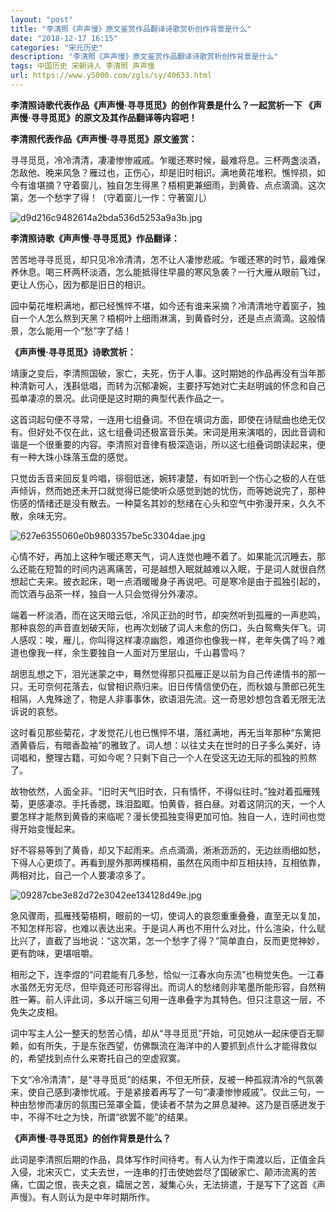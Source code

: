 ```yaml
---
layout: "post"
title: "李清照《声声慢》原文鉴赏作品翻译诗歌赏析创作背景是什么"
date: "2018-12-17 16:15"
categories: "宋元历史"
description: "李清照《声声慢》原文鉴赏作品翻译诗歌赏析创作背景是什么"
tags: 中国历史 宋朝诗人 李清照 声声慢
url: https://www.y5000.com/zgls/sy/40633.html
---
```






****李清照诗歌代表作品《声声慢·寻寻觅觅》的创作背景是什么？一起赏析一下 **《声声慢·寻寻觅觅》的原文及其作品翻译等内容吧！******

 **李清照代表作品《声声慢·寻寻觅觅》原文鉴赏：**

寻寻觅觅，冷冷清清，凄凄惨惨戚戚。乍暖还寒时候，最难将息。三杯两盏淡酒，怎敌他、晚来风急？雁过也，正伤心，却是旧时相识。满地黄花堆积。憔悴损，如今有谁堪摘？守着窗儿，独自怎生得黑？梧桐更兼细雨，到黄昏、点点滴滴。这次第，怎一个愁字了得！（守着窗儿一作：守著窗儿）

![d9d216c9482614a2bda536d5253a9a3b.jpg](https://img.y5000.com/uploads/allimg/190127/d9d216c9482614a2bda536d5253a9a3b.jpg)

 **李清照诗歌《声声慢·寻寻觅觅》作品翻译：**

苦苦地寻寻觅觅，却只见冷冷清清，怎不让人凄惨悲戚。乍暖还寒的时节，最难保养休息。喝三杯两杯淡酒，怎么能抵得住早晨的寒风急袭？一行大雁从眼前飞过，更让人伤心，因为都是旧日的相识。

园中菊花堆积满地，都已经憔悴不堪，如今还有谁来采摘？冷清清地守着窗子，独自一个人怎么熬到天黑？梧桐叶上细雨淋漓，到黄昏时分，还是点点滴滴。这般情景，怎么能用一个“愁”字了结！

 **《声声慢·寻寻觅觅》诗歌赏析：**

靖康之变后，李清照国破，家亡，夫死，伤于人事。这时期她的作品再没有当年那种清新可人，浅斟低唱，而转为沉郁凄婉，主要抒写她对亡夫赵明诚的怀念和自己孤单凄凉的景况。此词便是这时期的典型代表作品之一。

这首词起句便不寻常，一连用七组叠词。不但在填词方面，即使在诗赋曲也绝无仅有。但好处不仅在此，这七组叠词还极富音乐美。宋词是用来演唱的，因此音调和谐是一个很重要的内容。李清照对音律有极深造诣，所以这七组叠词朗读起来，便有一种大珠小珠落玉盘的感觉。

只觉齿舌音来回反复吟唱，徘徊低迷，婉转凄楚，有如听到一个伤心之极的人在低声倾诉，然而她还未开口就觉得已能使听众感觉到她的忧伤，而等她说完了，那种伤感的情绪还是没有散去。一种莫名其妙的愁绪在心头和空气中弥漫开来，久久不散，余味无穷。

![627e6355060e0b9803357be5c3304dae.jpg](https://img.y5000.com/uploads/allimg/190127/627e6355060e0b9803357be5c3304dae.jpg)

心情不好，再加上这种乍暖还寒天气，词人连觉也睡不着了。如果能沉沉睡去，那么还能在短暂的时间内逃离痛苦，可是越想入眠就越难以入眠，于是词人就很自然想起亡夫来。披衣起床，喝一点酒暖暖身子再说吧。可是寒冷是由于孤独引起的，而饮酒与品茶一样，独自一人只会觉得分外凄凉。

端着一杯淡酒，而在这天暗云低，冷风正劲的时节，却突然听到孤雁的一声悲鸣，那种哀怨的声音直划破天际，也再次划破了词人未愈的伤口，头白鸳鸯失伴飞。词人感叹：唉，雁儿，你叫得这样凄凉幽怨，难道你也像我一样，老年失偶了吗？难道也像我一样，余生要独自一人面对万里层山，千山暮雪吗？

胡思乱想之下，泪光迷蒙之中，蓦然觉得那只孤雁正是以前为自己传递情书的那一只。无可奈何花落去，似曾相识燕归来。旧日传情信使仍在，而秋娘与萧郎已死生相隔，人鬼殊途了，物是人非事事休，欲语泪先流。这一奇思妙想包含着无限无法诉说的哀愁。

这时看见那些菊花，才发觉花儿也已憔悴不堪，落红满地，再无当年那种“东篱把酒黄昏后，有暗香盈袖”的雅致了。词人想：以往丈夫在世时的日子多么美好，诗词唱和，整理古籍，可如今呢？只剩下自己一个人在受这无边无际的孤独的煎熬了。

故物依然，人面全非。“旧时天气旧时衣，只有情怀，不得似往时。”独对着孤雁残菊，更感凄凉。手托香腮，珠泪盈眶。怕黄昏，捱白昼。对着这阴沉的天，一个人要怎样才能熬到黄昏的来临呢？漫长使孤独变得更加可怕。独自一人，连时间也觉得开始变慢起来。

好不容易等到了黄昏，却又下起雨来。点点滴滴，淅淅沥沥的，无边丝雨细如愁，下得人心更烦了。再看到屋外那两棵梧桐，虽然在风雨中却互相扶持，互相依靠，两相对比，自己一个人要凄凉多了。

![09287cbe3e82d72e3042ee134128d49e.jpg](https://img.y5000.com/uploads/allimg/190127/09287cbe3e82d72e3042ee134128d49e.jpg)

急风骤雨，孤雁残菊梧桐，眼前的一切，使词人的哀怨重重叠叠，直至无以复加，不知怎样形容，也难以表达出来。于是词人再也不用什么对比，什么渲染，什么赋比兴了，直截了当地说：“这次第，怎一个愁字了得？”简单直白，反而更觉神妙，更有韵味，更堪咀嚼。

相形之下，连李煜的“问君能有几多愁，恰似一江春水向东流”也稍觉失色。一江春水虽然无穷无尽，但毕竟还可形容得出。而词人的愁绪则非笔墨所能形容，自然稍胜一筹。前人评此词，多以开端三句用一连串叠字为其特色。但只注意这一层，不免失之皮相。

词中写主人公一整天的愁苦心情，却从“寻寻觅觅”开始，可见她从一起床便百无聊赖，如有所失，于是东张西望，仿佛飘流在海洋中的人要抓到点什么才能得救似的，希望找到点什么来寄托自己的空虚寂寞。

下文“冷冷清清”，是“寻寻觅觅”的结果，不但无所获，反被一种孤寂清冷的气氛袭来，使自己感到凄惨忧戚。于是紧接着再写了一句“凄凄惨惨戚戚”。仅此三句，一种由愁惨而凄厉的氛围已笼罩全篇，使读者不禁为之屏息凝神。这乃是百感迸发于中，不得不吐之为快，所谓“欲罢不能”的结果。

 **《声声慢·寻寻觅觅》的创作背景是什么？**

此词是李清照后期的作品，具体写作时间待考。有人认为作于南渡以后，正值金兵入侵，北宋灭亡，丈夫去世，一连串的打击使她尝尽了国破家亡、颠沛流离的苦痛，亡国之恨，丧夫之哀，孀居之苦，凝集心头，无法排遣，于是写下了这首《声声慢》。有人则认为是中年时期所作。
